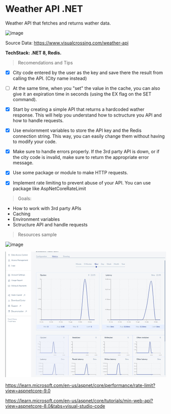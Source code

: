 # Weather API .NET

Weather API that fetches and returns wather data.

![image](https://github.com/user-attachments/assets/78aa2b4c-b2cb-4d5d-85c5-938be2150962)

Source Data: https://www.visualcrossing.com/weather-api

**TechStack: .NET 8, Redis.**

> Recomendations and Tips
- [x] City code entered by the user as the key and save there the result from calling the API. (City name instead)
- [ ] At the same time, when you "set" the value in the cache, you can also give it an expiration time in seconds (using the EX flag on the SET command).
- [x] Start by creating a simple API that returns a hardcoded wather response. This will help you understand how to sctructure you API and how to handle requests.
- [x] Use enviornment variables to store the API key and the Redis connection string. This way, you can easily change them without having to modify your code.
- [x] Make sure to handle errors properly. If the 3rd party API is down, or if the city code is invalid, make sure to return the appropriate error message.
- [x] Use some package or module to make HTTP requests.
- [x] Implement rate limiting to prevent abuse of your API. You can use package like AspNetCoreRateLimit


> Goals: 
 - How to work with 3rd party APIs
 - Caching
 - Environment variables
 - Sctructure API and handle requests




> Resources sample

![image](https://github.com/user-attachments/assets/07f70f13-dd4a-44b9-9186-3ef6c03dfef5)



![image](images/redisplusfixedratelimit.jpg)



https://learn.microsoft.com/en-us/aspnet/core/performance/rate-limit?view=aspnetcore-9.0


https://learn.microsoft.com/en-us/aspnet/core/tutorials/min-web-api?view=aspnetcore-8.0&tabs=visual-studio-code
